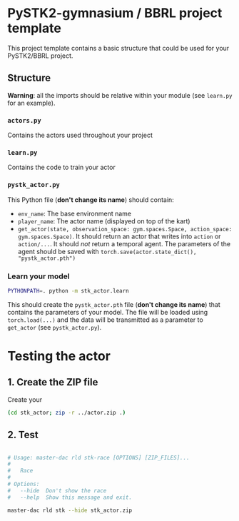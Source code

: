 # PySTK2-gymnasium / BBRL project template

This project template contains a basic structure that could be used for your PySTK2/BBRL project.

## Structure

**Warning**: all the imports should be relative within your module (see `learn.py` for an example).

### `actors.py`

Contains the actors used throughout your project

### `learn.py`

Contains the code to train your actor

### `pystk_actor.py`

This Python file (**don't change its name**) should contain:

- `env_name`: The base environment name
- `player_name`: The actor name (displayed on top of the kart)
- `get_actor(state, observation_space: gym.spaces.Space, action_space: gym.spaces.Space)`. It should return an actor that writes into `action` or `action/...`. It should *not* return a temporal agent. The parameters of the agent should be saved with `torch.save(actor.state_dict(), "pystk_actor.pth")`



### Learn your model

```sh
PYTHONPATH=. python -m stk_actor.learn
```

This should create the `pystk_actor.pth` file (**don't change its name**) that contains the parameters of your model. The file will be loaded using `torch.load(...)` and the data will be transmitted as  a parameter to `get_actor` (see `pystk_actor.py`).



# Testing the actor

## 1. Create the ZIP file

Create your 
```sh
(cd stk_actor; zip -r ../actor.zip .)
```

## 2. Test

```sh

# Usage: master-dac rld stk-race [OPTIONS] [ZIP_FILES]...
#
#   Race
#
# Options:
#   --hide  Don't show the race
#   --help  Show this message and exit.

master-dac rld stk --hide stk_actor.zip
```